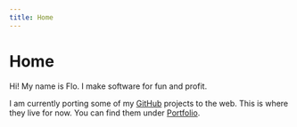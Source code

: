 ```yaml
---
title: Home
---
```


# Home

Hi! My name is Flo. I make software for fun and profit.

I am currently porting some of my [GitHub](https://github.com/flostellbrink) projects to the web.
This is where they live for now. You can find them under [Portfolio](portfolio).
